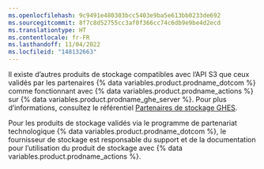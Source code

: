 ```yaml
---
ms.openlocfilehash: 9c9491e480303bcc5403e9ba5e613bb0233de692
ms.sourcegitcommit: 8f7c8d52755cc3af0f366cc74c6db9e9be4d2ecd
ms.translationtype: HT
ms.contentlocale: fr-FR
ms.lasthandoff: 11/04/2022
ms.locfileid: "148132663"
---
```

Il existe d’autres produits de stockage compatibles avec l’API S3 que ceux validés par les partenaires {% data variables.product.prodname_dotcom %} comme fonctionnant avec {% data variables.product.prodname_actions %} sur {% data variables.product.prodname_ghe_server %}. Pour plus d’informations, consultez le référentiel [Partenaires de stockage GHES](https://github.com/github-technology-partners/ghes-storage-partners).

Pour les produits de stockage validés via le programme de partenariat technologique {% data variables.product.prodname_dotcom %}, le fournisseur de stockage est responsable du support et de la documentation pour l’utilisation du produit de stockage avec {% data variables.product.prodname_actions %}.